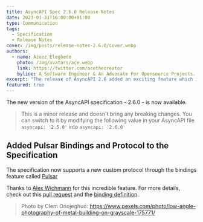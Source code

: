 ```yaml
---
title: AsyncAPI Spec 2.6.0 Release Notes
date: 2023-01-31T16:00:00+01:00
type: Communication
tags:
  - Specification
  - Release Notes
cover: /img/posts/release-notes-2.6.0/cover.webp
authors:
  - name: Azeez Elegbede
    photo: /img/avatars/ace.webp
    link: https://twitter.com/acethecreator
    byline: A Software Engineer & An Advocate For Opensource Projects.
excerpt: "The release of AsyncAPI 2.6 added an exciting feature which is the support for Apache Pulsar"
featured: true
---
```


The new version of the AsyncAPI specification - 2.6.0 - is now available.

> This is a minor release and doesn't bring any breaking changes. You can switch to it by modifying the following value in your AsyncAPI file `asyncapi: '2.5.0'` into `asyncapi: '2.6.0'`

## Added Pulsar Bindings and Protocol to the Specification

The specification now supports a new custom protocol through the bindings feature called [Pulsar](https://pulsar.apache.org/)

Thanks to [Alex Wichmann](https://github.com/VisualBean) for this incredible feature.  For more details, check out this [pull request](https://github.com/asyncapi/spec/pull/882) and the [binding definition](https://github.com/asyncapi/bindings/tree/master/pulsar).


> Photo by Clem Onojeghuo: https://www.pexels.com/photo/low-angle-photography-of-metal-building-on-grayscale-175771/